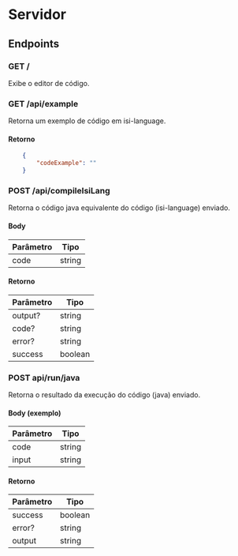 # Servidor 

## Endpoints

### GET /
Exibe o editor de código.

### GET /api/example
Retorna um exemplo de código em isi-language.

#### Retorno
```json
    {
        "codeExample": ""
    }
```

### POST /api/compileIsiLang
Retorna o código java equivalente do código (isi-language) enviado.

#### Body
| Parâmetro | Tipo |
| - | - |
| code | string |

#### Retorno
| Parâmetro | Tipo |
| - | - |
| output? | string |
| code? | string |
| error? | string |
| success | boolean |

### POST api/run/java
Retorna o resultado da execução do código (java) enviado.

#### Body (exemplo)
| Parâmetro | Tipo |
| - | - |
| code | string |
| input | string |

#### Retorno
| Parâmetro | Tipo |
| - | - |
| success | boolean |
| error? | string |
| output | string |
